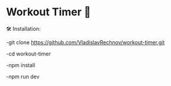 # Workout Timer 🚀

🛠️ Installation:

-git clone https://github.com/VladislavRechnov/workout-timer.git

-cd workout-timer

-npm install

-npm run dev
